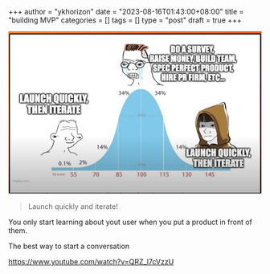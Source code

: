 +++
author = "ykhorizon"
date = "2023-08-16T01:43:00+08:00"
title = "building MVP"
categories = []
tags = []
type = "post"
draft = true
+++


![key](image.png)

> Launch quickly and iterate!

You only start learning about yout user when you put a product in front of them.

The best way to start a conversation


https://www.youtube.com/watch?v=QRZ_l7cVzzU

